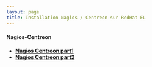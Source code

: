 ```yaml
---
layout: page
title: Installation Nagios / Centreon sur RedHat EL
---
```


#### Nagios-Centreon

-   **[Nagios Centreon part1](nagios-centreon-part1.html "centreon:nagios-centreon-part1")**
-   **[Nagios Centreon part2](nagios-centreon-part2.html "centreon:nagios-centreon-part2")**